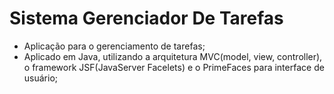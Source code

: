 # Sistema Gerenciador De Tarefas
- Aplicação para o gerenciamento de tarefas;
- Aplicado em Java, utilizando a arquitetura MVC(model, view, controller), o framework JSF(JavaServer Facelets) e o PrimeFaces para interface de usuário;




